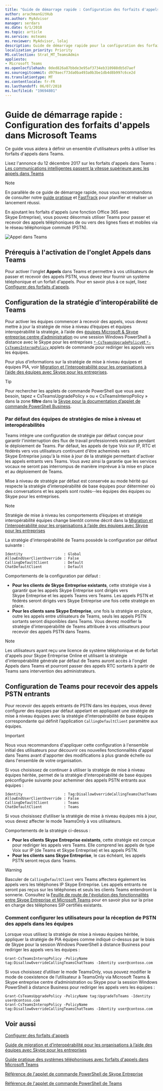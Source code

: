 ```yaml
---
title: "Guide de démarrage rapide : Configuration des forfaits d'appels dans Microsoft Teams"
author: arachmanGitHub
ms.author: MyAdvisor
manager: serdars
ms.date: 6/1/2018
ms.topic: article
ms.service: msteams
ms.reviewer: MyAdvisor, lolaj
description: Guide de démarrage rapide pour la configuration des forfaits d'appels dans Microsoft Teams.
localization_priority: Priority
MS.collection: Strat_MT_TeamsAdmin
appliesto:
- Microsoft Teams
ms.openlocfilehash: 0ded826a87bbde3e95af3734eb310988db5d7aef
ms.sourcegitcommit: d979aecf73da0ba493a0b3be1db4d8b997c6ce2d
ms.translationtype: MT
ms.contentlocale: fr-FR
ms.lasthandoff: 06/07/2018
ms.locfileid: "19694801"
---
```

<a name="quick-start-guide-configuring-calling-plans-in-microsoft-teams"></a>Guide de démarrage rapide : Configuration des forfaits d'appels dans Microsoft Teams
==============================================================

Ce guide vous aidera à définir un ensemble d'utilisateurs prêts à utiliser les forfaits d'appels dans Teams.

Lisez l'annonce du 12 décembre 2017 sur les forfaits d'appels dans Teams : [Les communications intelligentes passent la vitesse supérieure avec les appels dans Teams](https://aka.ms/ipyqus)

> [!NOTE]
> En parallèle de ce guide de démarrage rapide, nous vous recommandons de consulter notre [guide pratique](https://docs.microsoft.com/MicrosoftTeams/phone-system-with-calling-plans) et [FastTrack](https://aka.ms/cloudvoice) pour planifier et réaliser un lancement réussi.

En ajoutant les forfaits d'appels (une fonction Office 365 avec Skype Entreprise), vous pouvez désormais utiliser Teams pour passer et recevoir des appels téléphoniques de ou vers des lignes fixes et mobiles via le réseau téléphonique commuté (PSTN).

![Appel dans Teams](media/Calling_in_Teams.png)

## <a name="prerequisites-for-enabling-the-calls-tab-in-teams"></a>Prérequis à l'activation de l'onglet **Appels** dans Teams
Pour activer l'onglet **Appels** dans Teams et permettre à vos utilisateurs de passer et recevoir des appels PSTN, vous devez leur fournir un système téléphonique et un forfait d'appels. Pour en savoir plus à ce sujet, lisez [Configurer des forfaits d'appels](https://support.office.com/article/Set-up-Calling-Plans-57893158-1acd-44ac-acaf-19f58264a9e0).

## <a name="teams-interop-policy-configuration"></a>Configuration de la stratégie d'interopérabilité de Teams
Pour activer les équipes commencer à recevoir des appels, vous devez mettre à jour la stratégie de mise à niveau d’équipes et équipes interopérabilité la stratégie, à l’aide des [équipes Microsoft & Skype entreprise centre d’administration](https://aka.ms/teamsadmincenter) ou une session Windows PowerShell à distance avec le Skype pour les entreprises [ `*-CsTeamsUpgradePolicy`et `*-CsTeamsInteropPolicy` ](https://docs.microsoft.com/powershell/module/skype) applets de commande pour rediriger les appels vers les équipes.

Pour plus d’informations sur la stratégie de mise à niveau équipes et équipes PIA, voir [Migration et l’interopérabilité pour les organisations à l’aide des équipes avec Skype pour les entreprises](https://docs.microsoft.com/MicrosoftTeams/migration-interop-guidance-for-teams-with-skype).

> [!TIP]
> Pour rechercher les applets de commande PowerShell que vous avez besoin, tapez « CsTeamsUpgradePolicy » ou « CsTeamsInteropPolicy » dans la zone **filtre** dans la [Skype pour la documentation d’applet de commande PowerShell Business](https://docs.microsoft.com/powershell/module/skype).

### <a name="default-teams-upgrade-and-interop-policies"></a>Par défaut des équipes de stratégies de mise à niveau et interopérabilités
Teams intègre une configuration de stratégie par défaut conçue pour garantir l'ininterruption des flux de travail professionnels existants pendant le déploiement de Teams. Par défaut, les appels de type Voix sur IP, RTC et fédérés vers vos utilisateurs continuent d'être acheminés vers Skype Entreprise jusqu'à la mise à jour de la stratégie permettant d'activer les appels entrants vers Teams. Vous avez ainsi la garantie que les services vocaux ne seront pas interrompus de manière imprévue à la mise en place et au déploiement de Teams.

Mise à niveau de stratégie par défaut est conservée au mode hérité qui respecte la stratégie d’interopérabilité de base équipes pour déterminer où des conversations et les appels sont routés--les équipes des équipes ou Skype pour les entreprises.

> [!NOTE]
> Stratégie de mise à niveau les comportements d’équipes et stratégie interopérabilité équipes change bientôt comme décrit dans la [Migration et l’interopérabilité pour les organisations à l’aide des équipes avec Skype pour les entreprises](https://docs.microsoft.com/MicrosoftTeams/migration-interop-guidance-for-teams-with-skype)

La stratégie d'interopérabilité de Teams possède la configuration par défaut suivante :

    Identity                   : Global
    AllowEndUserClientOverride : False
    CallingDefaultClient       : Default
    ChatDefaultClient          : Default

Comportements de la configuration par défaut :
* **Pour les clients de Skype Entreprise existants**, cette stratégie vise à garantir que les appels Skype Entreprise sont dirigés vers Skype Entreprise et les appels Teams vers Teams. Les appels PSTN et fédérés seront dirigés vers Skype Entreprise une fois cette stratégie en place.
* **Pour les clients sans Skype Entreprise**, une fois la stratégie en place, outre les appels entre utilisateurs de Teams, seuls les appels PSTN sortants seront disponibles dans Teams. Vous devrez modifier la stratégie d'interopérabilité de Teams attribuée à vos utilisateurs pour recevoir des appels PSTN dans Teams.

> [!NOTE]
> Les utilisateurs ayant reçu une licence de système téléphonique et de forfait d'appels pour Skype Entreprise Online et utilisant la stratégie d'interopérabilité générale par défaut de Teams auront accès à l'onglet Appels dans Teams et pourront passer des appels RTC sortants à partir de Teams sans intervention des administrateurs.

## <a name="configuring-teams-to-receive-inbound-pstn-calls"></a>Configuration de Teams pour recevoir des appels PSTN entrants
Pour recevoir des appels entrants de PSTN dans les équipes, vous devez configurer des équipes par défaut appelant en appliquant une stratégie de mise à niveau équipes avec la stratégie d’interopérabilité de base équipes correspondante qui définit l’application `CallingDefaultClient` paramètre aux équipes.

> [!IMPORTANT]
> Nous vous recommandons d'appliquer cette configuration à l'ensemble initial des utilisateurs pour découvrir ces nouvelles fonctionnalités d'appel dans Teams avant d'apporter des modifications à plus grande échelle ou dans l'ensemble de votre organisation.

Si vous choisissez de continuer à utiliser la stratégie de mise à niveau équipes héritée, permet de la stratégie d’interopérabilité de base équipes préconfigurée suivante pour acheminer des appels PSTN entrants aux équipes :

    Identity                   : Tag:DisallowOverrideCallingTeamsChatTeams
    AllowEndUserClientOverride : False
    CallingDefaultClient       : Teams
    ChatDefaultClient          : Teams

Si vous choisissez d’utiliser la stratégie de mise à niveau équipes mis à jour, vous devez affecter le mode TeamsOnly à vos utilisateurs.

Comportements de la stratégie ci-dessus :
* **Pour les clients Skype Entreprise existants**, cette stratégie est conçue pour rediriger les appels vers Teams. Elle comprend les appels de type Voix sur IP (de Teams et Skype Entreprise) et les appels PSTN. 
* **Pour les clients sans Skype Entreprise**, le cas échéant, les appels PSTN seront reçus dans Teams.

> [!WARNING]
> Basculer de `CallingDefaultClient` vers Teams affectera également les appels vers les téléphones IP Skype Entreprise. Les appels entrants ne seront pas reçus sur les téléphones et seuls les clients Teams entendront la sonnerie. Consultez la [Feuille de route de l'évolution des fonctionnalités entre Skype Entreprise et Microsoft Teams](https://aka.ms/skype2teamsroadmap) pour en savoir plus sur la prise en charge des téléphones SIP certifiés existants.

### <a name="how-to-configure-users-to-receive-pstn-calls-in-teams"></a>Comment configurer les utilisateurs pour la réception de PSTN des appels dans les équipes
Lorsque vous utilisez la stratégie de mise à niveau équipes héritée, appliquer la stratégie de PIA équipes comme indiqué ci-dessus par le biais de Skype pour la session Windows PowerShell à distance Business pour rediriger les appels vers les équipes :

    Grant-CsTeamsInteropPolicy -PolicyName tag:DisallowOverrideCallingTeamsChatTeams -Identity user@contoso.com

Si vous choisissez d’utiliser le mode TeamsOnly, vous pouvez modifier le mode de coexistence de l’utilisateur à TeamsOnly via Microsoft Teams & Skype entreprise centre d’administration ou Skype pour la session Windows PowerShell à distance Business pour rediriger les appels vers les équipes :

    Grant-CsTeamsUpgradePolicy -PolicyName tag:UpgradeToTeams -Identity user@contoso.com
    Grant-CsTeamsInteropPolicy -PolicyName tag:DisallowOverrideCallingTeamsChatTeams -Identity user@contoso.com

## <a name="see-also"></a>Voir aussi
[Configurer des forfaits d'appels](https://support.office.com/article/Set-up-Calling-Plans-57893158-1acd-44ac-acaf-19f58264a9e0)

[Guide de migration et d’interopérabilité pour les organisations à l’aide des équipes avec Skype pour les entreprises](https://docs.microsoft.com/MicrosoftTeams/migration-interop-guidance-for-teams-with-skype)

[Guide pratique des systèmes téléphoniques avec forfaits d'appels dans Microsoft Teams](https://docs.microsoft.com/MicrosoftTeams/phone-system-with-calling-plans)

[Référence de l'applet de commande PowerShell de Skype Entreprise](https://docs.microsoft.com/powershell/module/skype)

[Référence de l'applet de commande PowerShell de Teams](https://docs.microsoft.com/powershell/module/teams)
